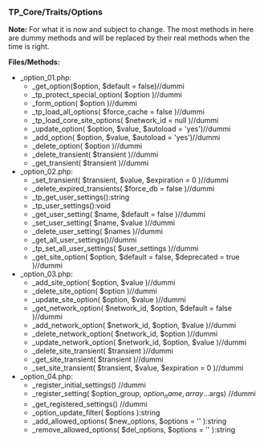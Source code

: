 ### TP_Core/Traits/Options

**Note:** For what it is now and subject to change. The most methods in here are dummy methods and will be replaced by their real methods when the time is right.

**Files/Methods:** 
- _option_01.php: 	
	- _get_option($option, $default = false)//dummi 
	- _tp_protect_special_option( $option )//dummi 
	- _form_option( $option )//dummi  
	- _tp_load_all_options( $force_cache = false )//dummi  
	- _tp_load_core_site_options( $network_id = null )//dummi 
	- _update_option( $option, $value, $autoload = 'yes')//dummi  
	- _add_option( $option, $value, $autoload = 'yes')//dummi  
	- _delete_option( $option )//dummi 
	- _delete_transient( $transient )//dummi 
	- _get_transient( $transient )//dummi  
- _option_02.php: 	
	- _set_transient( $transient, $value, $expiration = 0 )//dummi  
	- _delete_expired_transients( $force_db = false )//dummi 
	- _tp_get_user_settings():string 
	- _tp_user_settings():void 
	- _get_user_setting( $name, $default = false )//dummi 
	- _set_user_setting( $name, $value )//dummi 
	- _delete_user_setting( $names )//dummi 
	- _get_all_user_settings()//dummi  
	- _tp_set_all_user_settings( $user_settings )//dummi  
	- _get_site_option( $option, $default = false, $deprecated = true )//dummi  
- _option_03.php: 	
	- _add_site_option( $option, $value )//dummi 
	- _delete_site_option( $option )//dummi  
	- _update_site_option( $option, $value )//dummi  
	- _get_network_option( $network_id, $option, $default = false )//dummi  
	- _add_network_option( $network_id, $option, $value )//dummi 
	- _delete_network_option( $network_id, $option )//dummi  
	- _update_network_option( $network_id, $option, $value )//dummi 
	- _delete_site_transient( $transient )//dummi 
	- _get_site_transient( $transient )//dummi 
	- _set_site_transient( $transient, $value, $expiration = 0 )//dummi 
- _option_04.php: 	
	- _register_initial_settings() //dummi  
	- _register_setting( $option_group, $option_name,array ...$args) //dummi   
	- _get_registered_settings() //dummi  
	- _option_update_filter( $options ):string 
	- _add_allowed_options( $new_options, $options = '' ):string 
	- _remove_allowed_options( $del_options, $options = '' ):string 
